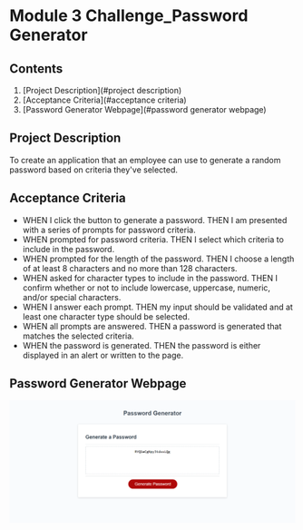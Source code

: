 # Module 3 Challenge_Password Generator

## Contents
1. [Project Description](#project description)
2. [Acceptance Criteria](#acceptance criteria)
3. [Password Generator Webpage](#password generator webpage)

## Project Description
To create an application that an employee can use to generate a random password based on criteria they've selected. 

## Acceptance Criteria
* WHEN I click the button to generate a password. THEN I am presented with a series of prompts for password criteria.
* WHEN prompted for password criteria. THEN I select which criteria to include in the password.
* WHEN prompted for the length of the password. THEN I choose a length of at least 8 characters and no more than 128 characters.
* WHEN asked for character types to include in the password. THEN I confirm whether or not to include lowercase, uppercase, numeric, and/or special characters.
* WHEN I answer each prompt. THEN my input should be validated and at least one character type should be selected.
* WHEN all prompts are answered. THEN a password is generated that matches the selected criteria.
* WHEN the password is generated. THEN the password is either displayed in an alert or written to the page.

## Password Generator Webpage
![The following image is the screenshot of the webpage](./Develop/Asset/Module-3-Challenge.png)
